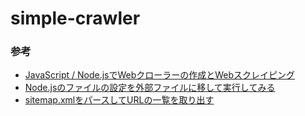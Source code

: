 # simple-crawler

### 参考
- [JavaScript / Node.jsでWebクローラーの作成とWebスクレイピング](https://laboratory.kazuuu.net/creating-a-web-crawler-with-javascript-node-js/)
- [Node.jsのファイルの設定を外部ファイルに移して実行してみる](https://zenn.dev/suiudou/articles/30dc500965679d)
- [sitemap.xmlをパースしてURLの一覧を取り出す](https://gist.github.com/y16ra/2f988911450b2b290720)
